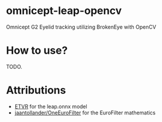 # omnicept-leap-opencv

Omnicept G2 Eyelid tracking utilizing BrokenEye with OpenCV

# How to use?

TODO.

# Attributions

- [ETVR](https://github.com/EyeTrackVR) for the leap.onnx model
- [jaantollander/OneEuroFilter](https://github.com/jaantollander/OneEuroFilter) for the EuroFilter mathematics
